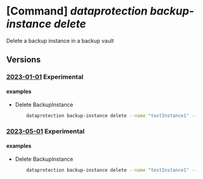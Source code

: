 # [Command] _dataprotection backup-instance delete_

Delete a backup instance in a backup vault

## Versions

### [2023-01-01](/Resources/mgmt-plane/L3N1YnNjcmlwdGlvbnMve30vcmVzb3VyY2Vncm91cHMve30vcHJvdmlkZXJzL21pY3Jvc29mdC5kYXRhcHJvdGVjdGlvbi9iYWNrdXB2YXVsdHMve30vYmFja3VwaW5zdGFuY2VzL3t9/2023-01-01.xml) **Experimental**

<!-- mgmt-plane /subscriptions/{}/resourcegroups/{}/providers/microsoft.dataprotection/backupvaults/{}/backupinstances/{} 2023-01-01 -->

#### examples

- Delete BackupInstance
    ```bash
        dataprotection backup-instance delete --name "testInstance1" --resource-group "000pikumar" --vault-name "PratikPrivatePreviewVault1"
    ```

### [2023-05-01](/Resources/mgmt-plane/L3N1YnNjcmlwdGlvbnMve30vcmVzb3VyY2Vncm91cHMve30vcHJvdmlkZXJzL21pY3Jvc29mdC5kYXRhcHJvdGVjdGlvbi9iYWNrdXB2YXVsdHMve30vYmFja3VwaW5zdGFuY2VzL3t9/2023-05-01.xml) **Experimental**

<!-- mgmt-plane /subscriptions/{}/resourcegroups/{}/providers/microsoft.dataprotection/backupvaults/{}/backupinstances/{} 2023-05-01 -->

#### examples

- Delete BackupInstance
    ```bash
        dataprotection backup-instance delete --name "testInstance1" --resource-group "000pikumar" --vault-name "PratikPrivatePreviewVault1"
    ```

